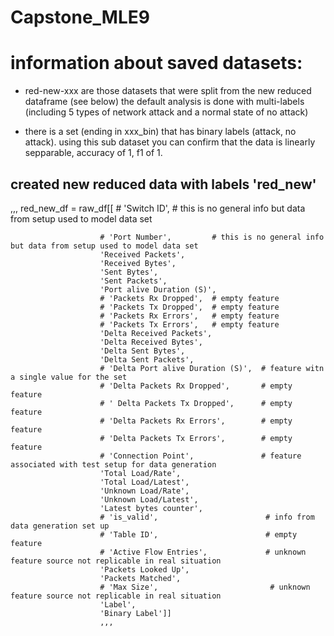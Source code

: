 Capstone_MLE9
==============================

# information about saved datasets:

- red-new-xxx are those datasets that were split from the new reduced dataframe (see below)
the default analysis is done with multi-labels (including 5 types of network attack and a normal state of no attack)

- there is a set (ending in xxx_bin) that has binary labels (attack, no attack).  using this sub dataset you can confirm that the data is linearly sepparable, accuracy of 1, f1 of 1.


## created new reduced data with labels 'red_new'
,,,
red_new_df = raw_df[[   # 'Switch ID',           # this is no general info but data from setup used to model data set

                        # 'Port Number',         # this is no general info but data from setup used to model data set
                        'Received Packets', 
                        'Received Bytes', 
                        'Sent Bytes', 
                        'Sent Packets', 
                        'Port alive Duration (S)',
                        # 'Packets Rx Dropped',  # empty feature
                        # 'Packets Tx Dropped',  # empty feature
                        # 'Packets Rx Errors',   # empty feature
                        # 'Packets Tx Errors',   # empty feature
                        'Delta Received Packets', 
                        'Delta Received Bytes',
                        'Delta Sent Bytes', 
                        'Delta Sent Packets',
                        # 'Delta Port alive Duration (S)',  # feature witn a single value for the set 
                        # 'Delta Packets Rx Dropped',       # empty feature
                        # ' Delta Packets Tx Dropped',      # empty feature
                        # 'Delta Packets Rx Errors',        # empty feature
                        # 'Delta Packets Tx Errors',        # empty feature
                        # 'Connection Point',               # feature associated with test setup for data generation
                        'Total Load/Rate',
                        'Total Load/Latest', 
                        'Unknown Load/Rate', 
                        'Unknown Load/Latest',
                        'Latest bytes counter', 
                        # 'is_valid',                        # info from data generation set up
                        # 'Table ID',                        # empty feature
                        # 'Active Flow Entries',             # unknown feature source not replicable in real situation
                        'Packets Looked Up', 
                        'Packets Matched', 
                        # 'Max Size',                         # unknown feature source not replicable in real situation
                        'Label',
                        'Binary Label']]
                        ,,,



                      